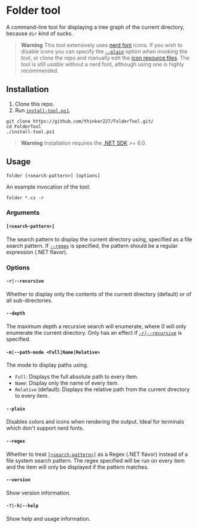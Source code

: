 # Folder tool

A command-line tool for displaying a tree graph of the current directory, because `dir` kind of sucks.

> **Warning**
> This tool extensively uses [nerd font](https://www.nerdfonts.com) icons. If you wish to disable icons you can specify the [`--plain`](#plain) option when invoking the tool, or clone the repo and manually edit the [icon resource files](./src/FolderTool/Resources/). The tool is still *usable* without a nerd font, although using one is highly recommended.

## Installation

1. Clone this repo.
2. Run [`install-tool.ps1`](./install-tool.ps1).

```cli
git clone https://github.com/thinker227/FolderTool.git/
cd FolderTool
./install-tool.ps1
```

> **Warning**
> Installation requires the [.NET SDK](https://dotnet.microsoft.com/en-us/) >= 6.0.

## Usage
```cli
folder [<search-pattern>] [options]
```
An example invocation of the tool:
```cli
folder *.cs -r
```

### Arguments
#### `[<search-pattern>]`
The search pattern to display the current directory using, specified as a file search pattern. If [`--regex`](#regex) is specified, the pattern should be a regular expression (.NET flavor).

### Options
#### `-r|--recursive`
Whether to display only the contents of the current directory (default) or of all
sub-directories.

#### `--depth`
The maximum depth a recursive search will enumerate, where 0 will only enumerate the current directory. Only has an effect if [`-r|--recursive`](#r--recursive) is specified.

#### `-m|--path-mode <Full|Name|Relative>`
The mode to display paths using.
- `Full`: Displays the full absolute path to every item.
- `Name`: Display only the name of every item.
- `Relative` (default): Displays the relative path from the current directory to every item.

#### `--plain`
Disables colors and icons when rendering the output. Ideal for terminals which don't support nerd fonts.

#### `--regex`
Whether to treat [`[<search-pattern>]`](#search-pattern) as a Regex (.NET flavor) instead of a file system search pattern. The regex specified will be run on every item and the item will only be displayed if the pattern matches.

#### `--version`
Show version information.

#### `-?|-h|--help`
Show help and usage information.
